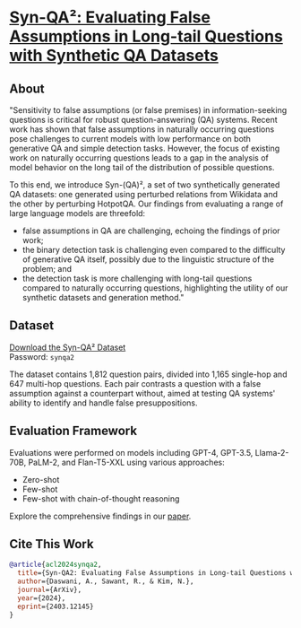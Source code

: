 # [Syn-QA²: Evaluating False Assumptions in Long-tail Questions with Synthetic QA Datasets](http://arxiv.org/abs/2403.12145)

## About
"Sensitivity to false assumptions (or false premises) in information-seeking questions is critical for robust question-answering (QA) systems. Recent work has shown that false assumptions in naturally occurring questions pose challenges to current models with low performance on both generative QA and simple detection tasks. However, the focus of existing work on naturally occurring questions leads to a gap in the analysis of model behavior on the long tail of the distribution of possible questions. 

To this end, we introduce Syn-(QA)², a set of two synthetically generated QA datasets: one generated using perturbed relations from Wikidata and the other by perturbing HotpotQA. Our findings from evaluating a range of large language models are threefold: 
- false assumptions in QA are challenging, echoing the findings of prior work;
- the binary detection task is challenging even compared to the difficulty of generative QA itself, possibly due to the linguistic structure of the problem; and
- the detection task is more challenging with long-tail questions compared to naturally occurring questions, highlighting the utility of our synthetic datasets and generation method."

## Dataset 
[Download the Syn-QA² Dataset](https://drive.google.com/file/d/1kPq-V-khBqkA1lUGg1CSdYFtpeUyoS6d/view?usp=sharing)  
Password: `synqa2`

The dataset contains 1,812 question pairs, divided into 1,165 single-hop and 647 multi-hop questions. Each pair contrasts a question with a false assumption against a counterpart without, aimed at testing QA systems' ability to identify and handle false presuppositions.


## Evaluation Framework
Evaluations were performed on models including GPT-4, GPT-3.5, Llama-2-70B, PaLM-2, and Flan-T5-XXL using various approaches:
- Zero-shot
- Few-shot
- Few-shot with chain-of-thought reasoning

Explore the comprehensive findings in our [paper](http://arxiv.org/abs/2403.12145).

## Cite This Work
```bibtex
@article{acl2024synqa2,
  title={Syn-QA2: Evaluating False Assumptions in Long-tail Questions with Synthetic QA Datasets},
  author={Daswani, A., Sawant, R., & Kim, N.},
  journal={ArXiv},
  year={2024},
  eprint={2403.12145}
}
```


